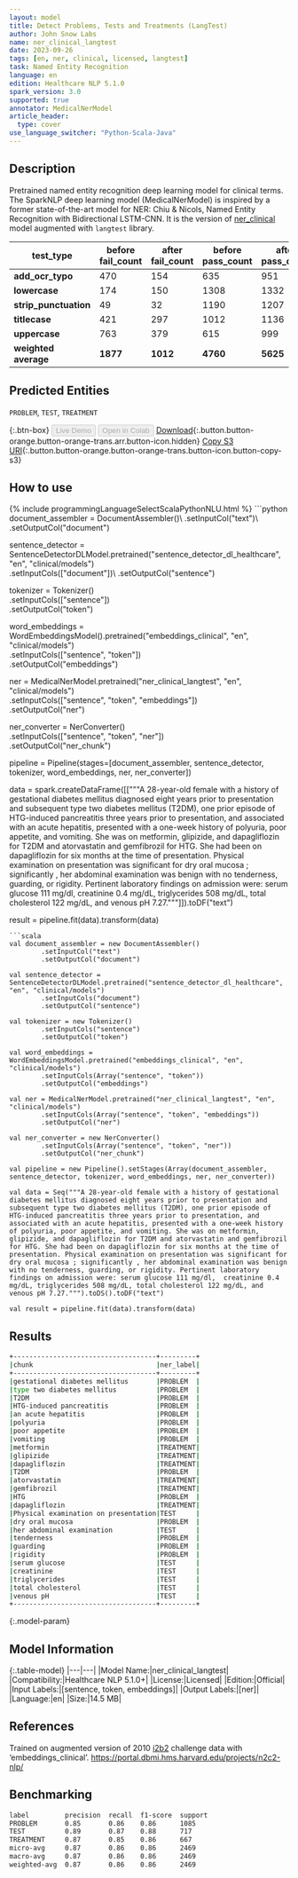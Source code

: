```yaml
---
layout: model
title: Detect Problems, Tests and Treatments (LangTest)
author: John Snow Labs
name: ner_clinical_langtest
date: 2023-09-26
tags: [en, ner, clinical, licensed, langtest]
task: Named Entity Recognition
language: en
edition: Healthcare NLP 5.1.0
spark_version: 3.0
supported: true
annotator: MedicalNerModel
article_header:
  type: cover
use_language_switcher: "Python-Scala-Java"
---
```


## Description

Pretrained named entity recognition deep learning model for clinical terms. The SparkNLP deep learning model (MedicalNerModel) is inspired by a former state-of-the-art model for NER: Chiu & Nicols, Named Entity Recognition with Bidirectional LSTM-CNN. It is the version of [ner_clinical](https://nlp.johnsnowlabs.com/2020/01/30/ner_clinical_en.html) model augmented with `langtest` library.

| **test_type**         | **before fail_count** | **after fail_count** | **before pass_count** | **after pass_count** | **minimum pass_rate** | **before pass_rate** | **after pass_rate** |
|-----------------------|-----------------------|----------------------|-----------------------|----------------------|-----------------------|----------------------|---------------------|
| **add_ocr_typo**      | 470                   | 154                  | 635                   | 951                  | 80%                   | 57%                  | 86%                 |
| **lowercase**         | 174                   | 150                  | 1308                  | 1332                 | 80%                   | 88%                  | 90%                 |
| **strip_punctuation** | 49                    | 32                   | 1190                  | 1207                 | 80%                   | 96%                  | 97%                 |
| **titlecase**         | 421                   | 297                  | 1012                  | 1136                 | 70%                   | 71%                  | 79%                 |
| **uppercase**         | 763                   | 379                  | 615                   | 999                  | 70%                   | 45%                  | 72%                 |
| **weighted average**  | **1877**              | **1012**             | **4760**              | **5625**             | **76%**               | **71.72%**           | **84.75%**          |

## Predicted Entities

`PROBLEM`, `TEST`, `TREATMENT`

{:.btn-box}
<button class="button button-orange" disabled>Live Demo</button>
<button class="button button-orange" disabled>Open in Colab</button>
[Download](https://s3.amazonaws.com/auxdata.johnsnowlabs.com/clinical/models/ner_clinical_langtest_en_5.1.0_3.0_1695735000637.zip){:.button.button-orange.button-orange-trans.arr.button-icon.hidden}
[Copy S3 URI](s3://auxdata.johnsnowlabs.com/clinical/models/ner_clinical_langtest_en_5.1.0_3.0_1695735000637.zip){:.button.button-orange.button-orange-trans.button-icon.button-copy-s3}

## How to use



<div class="tabs-box" markdown="1">
{% include programmingLanguageSelectScalaPythonNLU.html %}
```python
document_assembler = DocumentAssembler()\
    .setInputCol("text")\
    .setOutputCol("document")

sentence_detector = SentenceDetectorDLModel.pretrained("sentence_detector_dl_healthcare", "en", "clinical/models")\
    .setInputCols(["document"])\ 
    .setOutputCol("sentence")

tokenizer = Tokenizer() \
    .setInputCols(["sentence"]) \
    .setOutputCol("token")

word_embeddings = WordEmbeddingsModel().pretrained("embeddings_clinical", "en", "clinical/models")\
    .setInputCols(["sentence", "token"]) \
    .setOutputCol("embeddings")

ner = MedicalNerModel.pretrained("ner_clinical_langtest", "en", "clinical/models") \
        .setInputCols(["sentence", "token", "embeddings"]) \
        .setOutputCol("ner")

ner_converter = NerConverter() \
    .setInputCols(["sentence", "token", "ner"]) \
    .setOutputCol("ner_chunk")

pipeline = Pipeline(stages=[document_assembler,
                            sentence_detector,
                            tokenizer,
                            word_embeddings,
                            ner,
                            ner_converter])

data = spark.createDataFrame([["""A 28-year-old female with a history of gestational diabetes mellitus diagnosed eight years prior to presentation and subsequent type two diabetes mellitus (T2DM), one prior episode of HTG-induced pancreatitis three years prior to presentation, and associated with an acute hepatitis, presented with a one-week history of polyuria, poor appetite, and vomiting. She was on metformin, glipizide, and dapagliflozin for T2DM and atorvastatin and gemfibrozil for HTG. She had been on dapagliflozin for six months at the time of presentation. Physical examination on presentation was significant for dry oral mucosa ; significantly , her abdominal examination was benign with no tenderness, guarding, or rigidity. Pertinent laboratory findings on admission were: serum glucose 111 mg/dl,  creatinine 0.4 mg/dL, triglycerides 508 mg/dL, total cholesterol 122 mg/dL, and venous pH 7.27."""]]).toDF("text")

result = pipeline.fit(data).transform(data)
```
```scala
val document_assembler = new DocumentAssembler()
        .setInputCol("text")
        .setOutputCol("document")
         
val sentence_detector = SentenceDetectorDLModel.pretrained("sentence_detector_dl_healthcare", "en", "clinical/models")
        .setInputCols("document") 
        .setOutputCol("sentence")

val tokenizer = new Tokenizer()
        .setInputCols("sentence")
        .setOutputCol("token")

val word_embeddings = WordEmbeddingsModel.pretrained("embeddings_clinical", "en", "clinical/models")
        .setInputCols(Array("sentence", "token"))
        .setOutputCol("embeddings")

val ner = MedicalNerModel.pretrained("ner_clinical_langtest", "en", "clinical/models")
        .setInputCols(Array("sentence", "token", "embeddings"))
        .setOutputCol("ner")

val ner_converter = new NerConverter()
 	    .setInputCols(Array("sentence", "token", "ner"))
 	    .setOutputCol("ner_chunk")

val pipeline = new Pipeline().setStages(Array(document_assembler, sentence_detector, tokenizer, word_embeddings, ner, ner_converter))

val data = Seq("""A 28-year-old female with a history of gestational diabetes mellitus diagnosed eight years prior to presentation and subsequent type two diabetes mellitus (T2DM), one prior episode of HTG-induced pancreatitis three years prior to presentation, and associated with an acute hepatitis, presented with a one-week history of polyuria, poor appetite, and vomiting. She was on metformin, glipizide, and dapagliflozin for T2DM and atorvastatin and gemfibrozil for HTG. She had been on dapagliflozin for six months at the time of presentation. Physical examination on presentation was significant for dry oral mucosa ; significantly , her abdominal examination was benign with no tenderness, guarding, or rigidity. Pertinent laboratory findings on admission were: serum glucose 111 mg/dl,  creatinine 0.4 mg/dL, triglycerides 508 mg/dL, total cholesterol 122 mg/dL, and venous pH 7.27.""").toDS().toDF("text")

val result = pipeline.fit(data).transform(data)
```
</div>

## Results

```bash
+------------------------------------+---------+
|chunk                               |ner_label|
+------------------------------------+---------+
|gestational diabetes mellitus       |PROBLEM  |
|type two diabetes mellitus          |PROBLEM  |
|T2DM                                |PROBLEM  |
|HTG-induced pancreatitis            |PROBLEM  |
|an acute hepatitis                  |PROBLEM  |
|polyuria                            |PROBLEM  |
|poor appetite                       |PROBLEM  |
|vomiting                            |PROBLEM  |
|metformin                           |TREATMENT|
|glipizide                           |TREATMENT|
|dapagliflozin                       |TREATMENT|
|T2DM                                |PROBLEM  |
|atorvastatin                        |TREATMENT|
|gemfibrozil                         |TREATMENT|
|HTG                                 |PROBLEM  |
|dapagliflozin                       |TREATMENT|
|Physical examination on presentation|TEST     |
|dry oral mucosa                     |PROBLEM  |
|her abdominal examination           |TEST     |
|tenderness                          |PROBLEM  |
|guarding                            |PROBLEM  |
|rigidity                            |PROBLEM  |
|serum glucose                       |TEST     |
|creatinine                          |TEST     |
|triglycerides                       |TEST     |
|total cholesterol                   |TEST     |
|venous pH                           |TEST     |
+------------------------------------+---------+
```

{:.model-param}
## Model Information

{:.table-model}
|---|---|
|Model Name:|ner_clinical_langtest|
|Compatibility:|Healthcare NLP 5.1.0+|
|License:|Licensed|
|Edition:|Official|
|Input Labels:|[sentence, token, embeddings]|
|Output Labels:|[ner]|
|Language:|en|
|Size:|14.5 MB|

## References

Trained on augmented version of 2010 [i2b2](https://portal.dbmi.hms.harvard.edu/projects/n2c2-nlp/) challenge data with ‘embeddings_clinical’. https://portal.dbmi.hms.harvard.edu/projects/n2c2-nlp/

## Benchmarking

```bash
label         precision  recall  f1-score  support 
PROBLEM       0.85       0.86    0.86      1085    
TEST          0.89       0.87    0.88      717     
TREATMENT     0.87       0.85    0.86      667     
micro-avg     0.87       0.86    0.86      2469    
macro-avg     0.87       0.86    0.86      2469    
weighted-avg  0.87       0.86    0.86      2469    
```